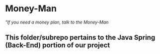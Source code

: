 # Money-Man
*"If you need a money plan, talk to the Money-Man*

## This folder/subrepo pertains to the Java Spring (Back-End) portion of our project